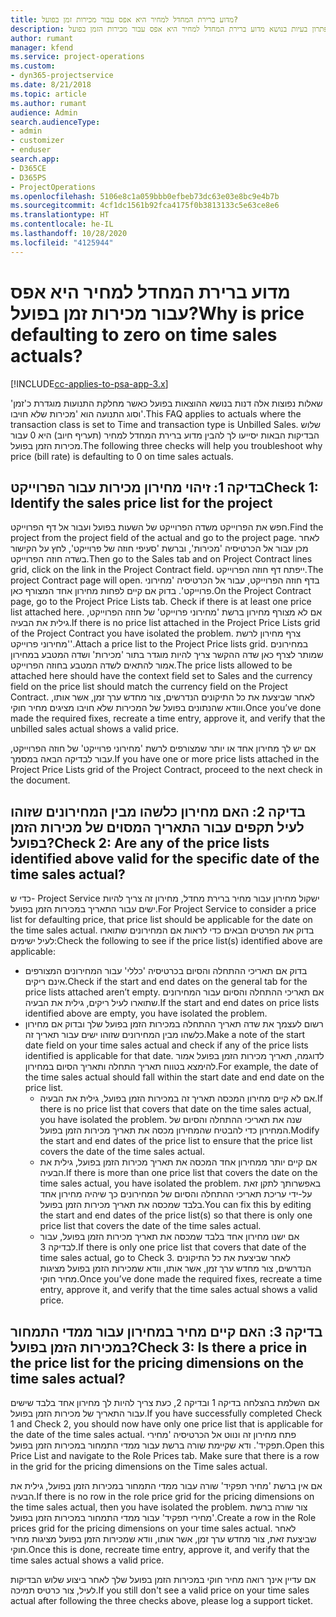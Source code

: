 ```yaml
---
title: מדוע ברירת המחדל למחיר היא אפס עבור מכירות זמן בפועל?
description: פתרון בעיות בנושא מדוע ברירת המחדל למחיר היא אפס עבור מכירות הזמן בפועל.
author: rumant
manager: kfend
ms.service: project-operations
ms.custom:
- dyn365-projectservice
ms.date: 8/21/2018
ms.topic: article
ms.author: rumant
audience: Admin
search.audienceType:
- admin
- customizer
- enduser
search.app:
- D365CE
- D365PS
- ProjectOperations
ms.openlocfilehash: 5106e8c1a059bbb0efbeb73dc63e03e8bc9e4b7b
ms.sourcegitcommit: 4cf1dc1561b92fca4175f0b3813133c5e63ce8e6
ms.translationtype: HT
ms.contentlocale: he-IL
ms.lasthandoff: 10/28/2020
ms.locfileid: "4125944"
---
```

# <a name="why-is-price-defaulting-to-zero-on-time-sales-actuals"></a><span data-ttu-id="9fdec-103">מדוע ברירת המחדל למחיר היא אפס עבור מכירות זמן בפועל?</span><span class="sxs-lookup"><span data-stu-id="9fdec-103">Why is price defaulting to zero on time sales actuals?</span></span>

[!INCLUDE[cc-applies-to-psa-app-3.x](../includes/cc-applies-to-psa-app-3x.md)]

<span data-ttu-id="9fdec-104">שאלות נפוצות אלה דנות בנושא ההוצאות בפועל כאשר מחלקת התנועות מוגדרת כ'זמן' וסוג התנועה הוא '‏‫מכירות שלא חויבו‬'.</span><span class="sxs-lookup"><span data-stu-id="9fdec-104">This FAQ applies to actuals where the transaction class is set to Time and transaction type is Unbilled Sales.</span></span> <span data-ttu-id="9fdec-105">שלוש הבדיקות הבאות יסייעו לך להבין מדוע ברירת המחדל למחיר (‏‫תעריף חיוב‬) היא 0 עבור מכירות הזמן בפועל.</span><span class="sxs-lookup"><span data-stu-id="9fdec-105">The following three checks will help you troubleshoot why price (bill rate) is defaulting to 0 on time sales actuals.</span></span>

## <a name="check-1-identify-the-sales-price-list-for-the-project"></a><span data-ttu-id="9fdec-106">בדיקה 1: זיהוי מחירון מכירות עבור הפרוייקט</span><span class="sxs-lookup"><span data-stu-id="9fdec-106">Check 1: Identify the sales price list for the project</span></span>

<span data-ttu-id="9fdec-107">חפש את הפרוייקט משדה הפרוייקט של השעות בפועל ועבור אל דף הפרוייקט.</span><span class="sxs-lookup"><span data-stu-id="9fdec-107">Find the project from the project field of the actual and go to the project page.</span></span> <span data-ttu-id="9fdec-108">לאחר מכן עבור אל הכרטיסיה 'מכירות', וברשת 'סעיפי חוזה של פרוייקט', לחץ על הקישור בשדה חוזה הפרוייקט.</span><span class="sxs-lookup"><span data-stu-id="9fdec-108">Then go to the Sales tab and on Project Contract lines grid, click on the link in the Project Contract field.</span></span> <span data-ttu-id="9fdec-109">ייפתח דף חוזה הפרוייקט.</span><span class="sxs-lookup"><span data-stu-id="9fdec-109">The project Contract page will open.</span></span> <span data-ttu-id="9fdec-110">בדף חוזה הפרוייקט, עבור אל הכרטיסיה 'מחירוני פרוייקט'. בדוק אם קיים לפחות מחירון אחד המצורף כאן.</span><span class="sxs-lookup"><span data-stu-id="9fdec-110">On the Project Contract page, go to the Project Price Lists tab. Check if there is at least one price list attached here.</span></span> <span data-ttu-id="9fdec-111">אם לא מצורף מחירון ברשת 'מחירוני פרוייקט' של חוזה הפרוייקט, גילית את הבעיה.</span><span class="sxs-lookup"><span data-stu-id="9fdec-111">If there is no price list attached in the Project Price Lists grid of the Project Contract you have isolated the problem.</span></span> <span data-ttu-id="9fdec-112">צרף מחירון לרשת 'מחירוני פרוייקט'.</span><span class="sxs-lookup"><span data-stu-id="9fdec-112">Attach a price list to the Project Price lists grid.</span></span> <span data-ttu-id="9fdec-113">במחירונים שמותר לצרף כאן שדה ההקשר צריך להיות מוגדר בתור 'מכירות' ושדה המטבע במחירון אמור להתאים לשדה המטבע בחוזה הפרוייקט.</span><span class="sxs-lookup"><span data-stu-id="9fdec-113">The price lists allowed to be attached here should have the context field set to Sales and the currency field on the price list should match the currency field on the Project Contract.</span></span> <span data-ttu-id="9fdec-114">לאחר שביצעת את כל התיקונים הנדרשים, צור מחדש ערך זמן, אשר אותו, ווודא שהנתונים בפועל של המכירות שלא חויבו מציגים מחיר חוקי.</span><span class="sxs-lookup"><span data-stu-id="9fdec-114">Once you’ve done made the required fixes, recreate a time entry, approve it, and verify that the unbilled sales actual shows a valid price.</span></span> 

<span data-ttu-id="9fdec-115">אם יש לך מחירון אחד או יותר שמצורפים לרשת 'מחירוני פרוייקט' של חוזה הפרוייקט, עבור לבדיקה הבאה במסמך.</span><span class="sxs-lookup"><span data-stu-id="9fdec-115">If you have one or more price lists attached in the Project Price Lists grid of the Project Contract, proceed to the next check in the document.</span></span>

## <a name="check-2-are-any-of-the-price-lists-identified-above-valid-for-the-specific-date-of-the-time-sales-actual"></a><span data-ttu-id="9fdec-116">בדיקה 2: האם מחירון כלשהו מבין המחירונים שזוהו לעיל תקפים עבור התאריך המסוים של מכירות הזמן בפועל?</span><span class="sxs-lookup"><span data-stu-id="9fdec-116">Check 2: Are any of the price lists identified above valid for the specific date of the time sales actual?</span></span>

<span data-ttu-id="9fdec-117">כדי ש- Project Service ישקול מחירון עבור מחיר ברירת מחדל, מחירון זה צריך להיות ישים עבור התאריך במכירות הזמן בפועל.</span><span class="sxs-lookup"><span data-stu-id="9fdec-117">For Project Service to consider a price list for defaulting price, that price list should be applicable for the date on the time sales actual.</span></span> <span data-ttu-id="9fdec-118">בדוק את הפרטים הבאים כדי לראות אם המחירונים שתוארו לעיל ישימים:</span><span class="sxs-lookup"><span data-stu-id="9fdec-118">Check the following to see if the price list(s) identified above are applicable:</span></span>
- <span data-ttu-id="9fdec-119">בדוק אם תאריכי ההתחלה והסיום בכרטיסיה 'כללי' עבור המחירונים המצורפים אינם ריקים.</span><span class="sxs-lookup"><span data-stu-id="9fdec-119">Check if the start and end dates on the general tab for the price lists attached aren’t empty.</span></span> <span data-ttu-id="9fdec-120">אם תאריכי ההתחלה והסיום עבור המחירונים שתוארו לעיל ריקים, גילית את הבעיה.</span><span class="sxs-lookup"><span data-stu-id="9fdec-120">If the start and end dates on price lists identified above are empty, you have isolated the problem.</span></span> 
- <span data-ttu-id="9fdec-121">רשום לעצמך את שדה תאריך ההתחלה במכירות הזמן בפועל שלך ובדוק אם מחירון כלשהו מבין המחירונים שזוהו ישים עבור תאריך זה.</span><span class="sxs-lookup"><span data-stu-id="9fdec-121">Make a note of the start date field on your time sales actual and check if any of the price lists identified is applicable for that date.</span></span> <span data-ttu-id="9fdec-122">לדוגמה, תאריך מכירות הזמן בפועל אמור להימצא בטווח תאריך התחלה ותאריך הסיום במחירון.</span><span class="sxs-lookup"><span data-stu-id="9fdec-122">For example, the date of the time sales actual should fall within the start date and end date on the price list.</span></span> 
    - <span data-ttu-id="9fdec-123">אם לא קיים מחירון המכסה תאריך זה במכירות הזמן בפועל, גילית את הבעיה.</span><span class="sxs-lookup"><span data-stu-id="9fdec-123">If there is no price list that covers that date on the time sales actual, you have isolated the problem.</span></span> <span data-ttu-id="9fdec-124">שנה את תאריכי ההתחלה והסיום של המחירון כדי להבטיח שהמחירון מכסה את תאריך מכירות הזמן בפועל.</span><span class="sxs-lookup"><span data-stu-id="9fdec-124">Modify the start and end dates of the price list to ensure that the price list covers the date of the time sales actual.</span></span> 
    - <span data-ttu-id="9fdec-125">אם קיים יותר ממחירון אחד המכסה את תאריך מכירות הזמן בפועל, גילית את הבעיה.</span><span class="sxs-lookup"><span data-stu-id="9fdec-125">If there is more than one price list that covers the date on the time sales actual, you have isolated the problem.</span></span> <span data-ttu-id="9fdec-126">באפשרותך לתקן זאת על-ידי עריכת תאריכי ההתחלה והסיום של המחירונים כך שיהיה מחירון אחד בלבד שמכסה את תאריך מכירות הזמן בפועל.</span><span class="sxs-lookup"><span data-stu-id="9fdec-126">You can fix this by editing the start and end dates of the price list(s) so that there is only one price list that covers the date of the time sales actual.</span></span> 
    - <span data-ttu-id="9fdec-127">אם ישנו מחירון אחד בלבד שמכסה את תאריך מכירות הזמן בפועל, עבור לבדיקה 3.</span><span class="sxs-lookup"><span data-stu-id="9fdec-127">If there is only one price list that covers that date of the time sales actual, go to Check 3.</span></span>
<span data-ttu-id="9fdec-128">לאחר שביצעת את כל התיקונים הנדרשים, צור מחדש ערך זמן, אשר אותו, וודא שמכירות הזמן בפועל מציגות מחיר חוקי.</span><span class="sxs-lookup"><span data-stu-id="9fdec-128">Once you’ve done made the required fixes, recreate a time entry, approve it, and verify that the time sales actual shows a valid price.</span></span>

## <a name="check-3-is-there-a-price-in-the-price-list-for-the-pricing-dimensions-on-the-time-sales-actual"></a><span data-ttu-id="9fdec-129">בדיקה 3: האם קיים מחיר במחירון עבור ממדי התמחור במכירות הזמן בפועל?</span><span class="sxs-lookup"><span data-stu-id="9fdec-129">Check 3: Is there a price in the price list for the pricing dimensions on the time sales actual?</span></span>

<span data-ttu-id="9fdec-130">אם השלמת בהצלחה בדיקה 1 ובדיקה 2, כעת צריך להיות לך מחירון אחד בלבד שישים עבור התאריך של מכירות הזמן בפועל.</span><span class="sxs-lookup"><span data-stu-id="9fdec-130">If you have successfully completed Check 1 and Check 2, you should now have only one price list that is applicable for the date of the time sales actual.</span></span> <span data-ttu-id="9fdec-131">פתח מחירון זה ונווט אל הכרטיסיה 'מחירי תפקיד'. ודא שקיימת שורה ברשת עבור ממדי התמחור במכירות הזמן בפועל.</span><span class="sxs-lookup"><span data-stu-id="9fdec-131">Open this Price List and navigate to the Role Prices tab. Make sure that there is a row in the grid for the pricing dimensions on the Time sales actual.</span></span>

<span data-ttu-id="9fdec-132">אם אין ברשת 'מחיר תפקיד' שורה עבור ממדי התמחור במכירות הזמן בפועל, גילית את הבעיה.</span><span class="sxs-lookup"><span data-stu-id="9fdec-132">If there is no row in the role price grid for the pricing dimensions on the time sales actual, then you have isolated the problem.</span></span> <span data-ttu-id="9fdec-133">צור שורה ברשת 'מחירי תפקיד' עבור ממדי התמחור במכירות הזמן בפועל.</span><span class="sxs-lookup"><span data-stu-id="9fdec-133">Create a row in the Role prices grid for the pricing dimensions on your time sales actual.</span></span> <span data-ttu-id="9fdec-134">לאחר שביצעת זאת, צור מחדש ערך זמן, אשר אותו, וודא שמכירות הזמן בפועל מציגות מחיר חוקי.</span><span class="sxs-lookup"><span data-stu-id="9fdec-134">Once this is done, recreate time entry, approve it, and verify that the time sales actual shows a valid price.</span></span>

<span data-ttu-id="9fdec-135">אם עדיין אינך רואה מחיר חוקי במכירות הזמן בפועל שלך לאחר ביצוע שלוש הבדיקות לעיל, צור כרטיס תמיכה.</span><span class="sxs-lookup"><span data-stu-id="9fdec-135">If you still don't see a valid price on your time sales actual after following the three checks above, please log a support ticket.</span></span> 

